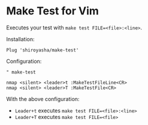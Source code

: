 # Make Test for Vim

Executes your test with `make test FILE=<file>:<line>`.

Installation:

``` vim
Plug 'shiroyasha/make-test'
```

Configuration:

``` vim
" make-test

nmap <silent> <leader>t :MakeTestFileLine<CR>
nmap <silent> <leader>T :MakeTestFile<CR>
```

With the above configuration:

- `Leader+t` executes `make test FILE=<file>:<line>`
- `Leader+T` executes `make test FILE=<file>`
